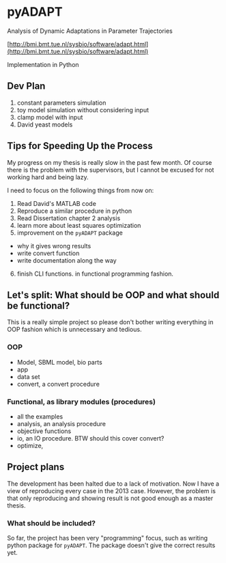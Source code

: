 # pyADAPT

Analysis of Dynamic Adaptations in Parameter Trajectories

[http://bmi.bmt.tue.nl/sysbio/software/adapt.html](http://bmi.bmt.tue.nl/sysbio/software/adapt.html)

Implementation in Python

## Dev Plan

1. constant parameters simulation
2. toy model simulation without considering input
3. clamp model with input
4. David yeast models


## Tips for Speeding Up the Process

My progress on my thesis is really slow in the past few month. Of course there
is the problem with the supervisors, but I cannot be excused for not working
hard and being lazy.

I need to focus on the following things from now on:

1. Read David's MATLAB code
2. Reproduce a similar procedure in python
3. Read Dissertation chapter 2 analysis
4. learn more about least squares optimization
5. improvement on the `pyADAPT` package

  - why it gives wrong results
  - write convert function
  - write documentation along the way

6. finish CLI functions. in functional programming fashion.

## Let's split: What should be OOP and what should be functional?

This is a really simple project so please don't bother writing everything in OOP
fashion which is unnecessary and tedious.

### OOP
  - Model, SBML model, bio parts
  - app
  - data set
  - convert, a convert procedure

### Functional, as library modules (procedures)
  - all the examples
  - analysis, an analysis procedure
  - objective functions
  - io, an IO procedure. BTW should this cover convert?
  - optimize, 


## Project plans

The development has been halted due to a lack of motivation. Now I have a view of
reproducing every case in the 2013 case. However, the problem is that only reproducing
and showing result is not good enough as a master thesis.

### What should be included?

So far, the project has been very "programming" focus, such as writing python
package for `pyADAPT`. The package doesn't give the correct results yet. 
